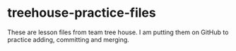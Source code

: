 treehouse-practice-files
========================

These are lesson files from team tree house.  I am putting them on GitHub to practice adding, committing and merging.
